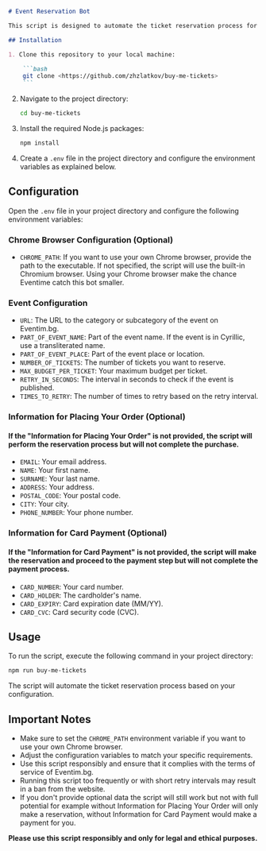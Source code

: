 ````markdown
# Event Reservation Bot

This script is designed to automate the ticket reservation process for events on Eventim.bg. The script will periodically check for the availability of the event and automatically reserve tickets when they become available.

## Installation

1. Clone this repository to your local machine:

    ```bash
    git clone <https://github.com/zhzlatkov/buy-me-tickets>
    ```
````

2. Navigate to the project directory:

    ```bash
    cd buy-me-tickets
    ```

3. Install the required Node.js packages:

    ```bash
    npm install
    ```

4. Create a `.env` file in the project directory and configure the environment variables as explained below.

## Configuration

Open the `.env` file in your project directory and configure the following environment variables:

### Chrome Browser Configuration (Optional)

-   `CHROME_PATH`: If you want to use your own Chrome browser, provide the path to the executable. If not specified, the script will use the built-in Chromium browser. Using your Chrome browser make the chance Eventime catch this bot smaller.

### Event Configuration

-   `URL`: The URL to the category or subcategory of the event on Eventim.bg.
-   `PART_OF_EVENT_NAME`: Part of the event name. If the event is in Cyrillic, use a transliterated name.
-   `PART_OF_EVENT_PLACE`: Part of the event place or location.
-   `NUMBER_OF_TICKETS`: The number of tickets you want to reserve.
-   `MAX_BUDGET_PER_TICKET`: Your maximum budget per ticket.
-   `RETRY_IN_SECONDS`: The interval in seconds to check if the event is published.
-   `TIMES_TO_RETRY`: The number of times to retry based on the retry interval.

### Information for Placing Your Order (Optional)

#### If the "Information for Placing Your Order" is not provided, the script will perform the reservation process but will not complete the purchase.

-   `EMAIL`: Your email address.
-   `NAME`: Your first name.
-   `SURNAME`: Your last name.
-   `ADDRESS`: Your address.
-   `POSTAL_CODE`: Your postal code.
-   `CITY`: Your city.
-   `PHONE_NUMBER`: Your phone number.

### Information for Card Payment (Optional)

#### If the "Information for Card Payment" is not provided, the script will make the reservation and proceed to the payment step but will not complete the payment process.

-   `CARD_NUMBER`: Your card number.
-   `CARD_HOLDER`: The cardholder's name.
-   `CARD_EXPIRY`: Card expiration date (MM/YY).
-   `CARD_CVC`: Card security code (CVC).

## Usage

To run the script, execute the following command in your project directory:

```bash
npm run buy-me-tickets
```

The script will automate the ticket reservation process based on your configuration.

## Important Notes

-   Make sure to set the `CHROME_PATH` environment variable if you want to use your own Chrome browser.
-   Adjust the configuration variables to match your specific requirements.
-   Use this script responsibly and ensure that it complies with the terms of service of Eventim.bg.
-   Running this script too frequently or with short retry intervals may result in a ban from the website.
-   If you don't provide optional data the script will still work but not with full potential for example without Information for Placing Your Order will only make a reservation, without Information for Card Payment would make a payment for you.

**Please use this script responsibly and only for legal and ethical purposes.**
